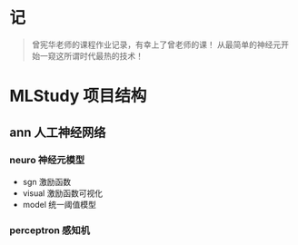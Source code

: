 # 记
> 曾宪华老师的课程作业记录，有幸上了曾老师的课！
> 从最简单的神经元开始一窥这所谓时代最热的技术！
# MLStudy 项目结构
## ann 人工神经网络
### neuro 神经元模型
- sgn 激励函数
- visual 激励函数可视化
- model 统一阈值模型
### perceptron 感知机